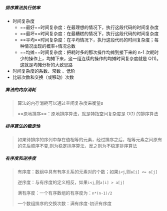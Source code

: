 ##### 排序算法执行效率

- 时间复杂度
  - ==最好==时间复杂度：在最理想的情况下，执行这段代码的时间复杂度
  - ==最坏==时间复杂度：在最糟糕的情况下，执行这段代码的时间复杂度
  - ==平均==时间复杂度：在平均情况下，执行这段代码的时间复杂度；每种情况出现的概率÷情况总数
  - ==均摊==时间复杂度：把耗时多的那次操作均摊到接下来的 n-1 次耗时少的操作上，均摊下来，这一组连续的操作的均摊时间复杂度就是 O(1)。这就是均摊分析的大致思路
- 时间复杂度的系数、常数 、低阶
- 比较次数和交换（或移动）次数

##### 算法的内存消耗

> 算法的内存消耗可以通过空间复杂度来衡量s
>
> ==原地排序==：原地排序算法，就是特指空间复杂度是 O(1) 的排序算法

##### 排序算法的稳定性

> 如果待排序的序列中存在值相等的元素，经过排序之后，相等元素之间原有的先后顺序不变,则为稳定排序算法，反之则为不稳定排序算法

##### 有序度和逆序度

> 有序度：数组中具有有序关系的元素对的个数；如果`i<j`,则`a[i] <= a[j]`
>
> 逆序度：与有序度的定义相反，如果`i<j`,则`a[i] > a[j]`
>
> 满有序度：一个有序数组的有序度为：`n*(n-1)/2`
>
> 一个数组排序的交换次数：满有序度-初识有序度

